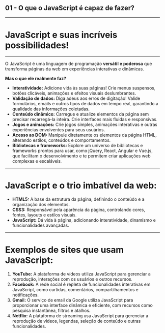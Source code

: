 ## 01 - O que o JavaScript é capaz de fazer?

---

# **JavaScript e suas incríveis possibilidades!**

---

O JavaScript é uma linguagem de programação **versátil e poderosa** que transforma páginas da web em experiências interativas e dinâmicas. 

**Mas o que ele realmente faz?**

* **Interatividade:** Adicione vida às suas páginas! Crie menus suspensos, botões clicáveis, animações e efeitos visuais deslumbrantes.
* **Validação de dados:** Diga adeus aos erros de digitação! Valide formulários, emails e outros tipos de dados em tempo real, garantindo a qualidade das informações coletadas.
* **Conteúdo dinâmico:** Carregue e atualize elementos da página sem precisar recarregá-la inteira. Crie interfaces mais fluidas e responsivas.
* **Jogos e animações:** Crie jogos simples, animações interativas e outras experiências envolventes para seus usuários.
* **Acesso ao DOM:** Manipule diretamente os elementos da página HTML, alterando estilos, conteúdos e comportamentos.
* **Bibliotecas e frameworks:** Explore um universo de bibliotecas e frameworks prontos para usar, como jQuery, React, Angular e Vue.js, que facilitam o desenvolvimento e te permitem criar aplicações web complexas e escaláveis.

---

# **JavaScript e o trio imbatível da web:**

* **HTML5:** A base da estrutura da página, definindo o conteúdo e a organização dos elementos.
* **CSS3:** Responsável pela aparência da página, controlando cores, fontes, layouts e estilos visuais.
* **JavaScript:** Dá vida à página, adicionando interatividade, dinamismo e funcionalidades avançadas.

---

# **Exemplos de sites que usam JavaScript:**

1. **YouTube:** A plataforma de vídeos utiliza JavaScript para gerenciar a reprodução, interações com os usuários e outros recursos.
2. **Facebook:** A rede social é repleta de funcionalidades interativas em JavaScript, como curtidas, comentários, compartilhamentos e notificações.
3. **Gmail:** O serviço de email da Google utiliza JavaScript para proporcionar uma interface dinâmica e eficiente, com recursos como pesquisa instantânea, filtros e atalhos.
4. **Netflix:** A plataforma de streaming usa JavaScript para gerenciar a reprodução de vídeos, legendas, seleção de conteúdo e outras funcionalidades.
